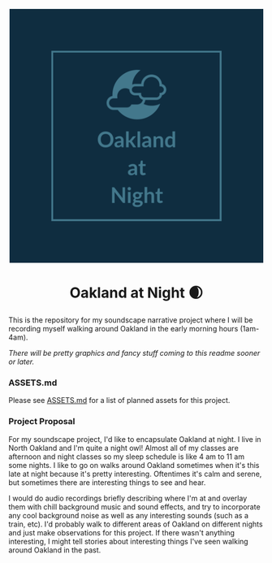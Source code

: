 <p align="center">
  <img width="500" height="500" src="https://raw.githubusercontent.com/boredhero/soundscape2021spring/master/assets/Oakland%20at%20Night.png">
</p>

# <p align="center"><b>Oakland at Night 🌒</b></p>

This is the repository for my soundscape narrative project where I will be recording myself walking around Oakland in the early morning hours (1am-4am).

*There will be pretty graphics and fancy stuff coming to this readme sooner or later.*

### ASSETS.md

Please see [ASSETS.md](https://github.com/boredhero/soundscape2021spring/blob/master/ASSETS.md) for a list of planned assets for this project.

### Project Proposal

For my soundscape project, I'd like to encapsulate Oakland at night. I live in North Oakland and I'm quite a night owl! Almost all of my classes are afternoon and night classes so my sleep schedule is like 4 am to 11 am some nights. I like to go on walks around Oakland sometimes when it's this late at night because it's pretty interesting. Oftentimes it's calm and serene, but sometimes there are interesting things to see and hear.

I would do audio recordings briefly describing where I'm at and overlay them with chill background music and sound effects, and try to incorporate any cool background noise as well as any interesting sounds (such as a train, etc). I'd probably walk to different areas of Oakland on different nights and just make observations for this project. If there wasn't anything interesting, I might tell stories about interesting things I've seen walking around Oakland in the past. 
